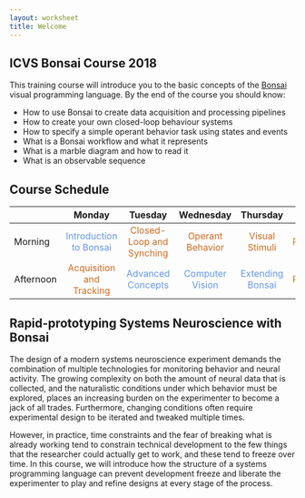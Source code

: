 ```yaml
---
layout: worksheet
title: Welcome
---
```


## ICVS Bonsai Course 2018

This training course will introduce you to the basic concepts of the [Bonsai](http://bonsai-rx.org/) visual programming language. By the end of the course you should know:

* How to use Bonsai to create data acquisition and processing pipelines
* How to create your own closed-loop behaviour systems
* How to specify a simple operant behavior task using states and events
* What is a Bonsai workflow and what it represents
* What is a marble diagram and how to read it
* What is an observable sequence

## Course Schedule

<table class="markdown-body">
    <thead>
        <tr>
            <th></th>
            <th align="center">Monday</th>
            <th align="center">Tuesday</th>
            <th align="center">Wednesday</th>
            <th align="center">Thursday</th>
            <th align="center">Friday</th>
        </tr>
    </thead>
    <tbody>
        <tr>
            <td>Morning</td>
            <td style="color:cornflowerblue" align="center">Introduction to Bonsai</td>
            <td style="color:chocolate" align="center">Closed-Loop and Synching</td>
            <td style="color:chocolate" align="center">Operant Behavior</td>
            <td style="color:chocolate" align="center">Visual Stimuli</td>
            <td style="color:darkgoldenrod" align="center">Projects</td>
        </tr>
        <tr>
            <td>Afternoon</td>
            <td style="color:chocolate" align="center">Acquisition and Tracking</td>
            <td style="color:cornflowerblue" align="center">Advanced Concepts</td>
            <td style="color:cornflowerblue" align="center">Computer Vision</td>
            <td style="color:cornflowerblue" align="center">Extending Bonsai</td>
            <td style="color:darkgoldenrod" align="center">Projects</td>
        </tr>
    </tbody>
</table>

## Rapid-prototyping Systems Neuroscience with Bonsai

The design of a modern systems neuroscience experiment demands the combination of multiple technologies for monitoring behavior and neural activity. The growing complexity on both the amount of neural data that is collected, and the naturalistic conditions under which behavior must be explored, places an increasing burden on the experimenter to become a jack of all trades. Furthermore, changing conditions often require experimental design to be iterated and tweaked multiple times.

However, in practice, time constraints and the fear of breaking what is already working tend to constrain technical development to the few things that the researcher could actually get to work, and these tend to freeze over time. In this course, we will introduce how the structure of a systems programming language can prevent development freeze and liberate the experimenter to play and refine designs at every stage of the process.

